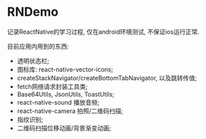 # RNDemo
记录ReactNative的学习过程, 仅在android环境测试, 不保证ios运行正常.

目前应用内用到的东西:

- 透明状态栏;
- 图标库: react-native-vector-icons;
- createStackNavigator/createBottomTabNavigator, 以及跳转传值;
- fetch网络请求封装工具类;
- Base64Utils, JsonUtils, ToastUtils;
- react-native-sound 播放音频;
- react-native-camera 拍照/二维码扫描;
- 指纹识别;
- 二维码扫描位移动画/背景渐变动画;
